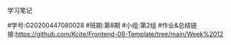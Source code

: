 学习笔记

#学号:G20200447080028
 #班期:第8期
 #小组:第2组
 #作业&总结链接:https://github.com/Kcite/Frontend-08-Template/tree/main/Week%2012